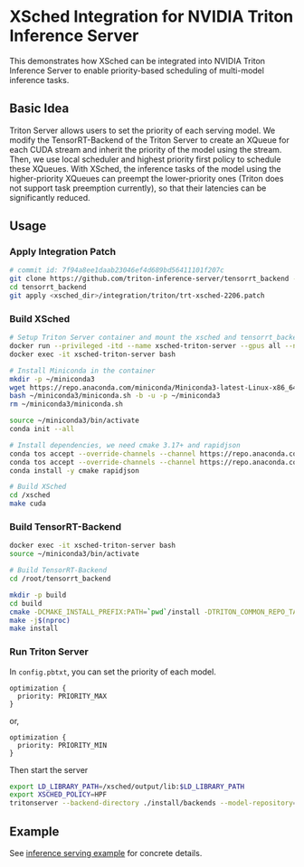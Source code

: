 # XSched Integration for NVIDIA Triton Inference Server

This demonstrates how XSched can be integrated into NVIDIA Triton Inference Server to enable priority-based scheduling of multi-model inference tasks.

## Basic Idea

Triton Server allows users to set the priority of each serving model.
We modify the TensorRT-Backend of the Triton Server to create an XQueue for each CUDA stream and inherit the priority of the model using the stream.
Then, we use local scheduler and highest priority first policy to schedule these XQueues.
With XSched, the inference tasks of the model using the higher-priority XQueues can preempt the lower-priority ones (Triton does not support task preemption currently), so that their latencies can be significantly reduced.

## Usage

### Apply Integration Patch

```bash
# commit id: 7f94a8ee1daab23046ef4d689bd56411101f207c
git clone https://github.com/triton-inference-server/tensorrt_backend -b r22.06
cd tensorrt_backend
git apply <xsched_dir>/integration/triton/trt-xsched-2206.patch
```

### Build XSched
```bash
# Setup Triton Server container and mount the xsched and tensorrt_backend directory (replace `<xsched_dir>` and `<tensorrt_backend_dir>` with your own location)
docker run --privileged -itd --name xsched-triton-server --gpus all --net=host -v <xsched_dir>:/xsched -v <tensorrt_backend_dir>:/root/tensorrt_backend nvcr.io/nvidia/tritonserver:22.06-py3 bash
docker exec -it xsched-triton-server bash

# Install Miniconda in the container
mkdir -p ~/miniconda3
wget https://repo.anaconda.com/miniconda/Miniconda3-latest-Linux-x86_64.sh -O ~/miniconda3/miniconda.sh
bash ~/miniconda3/miniconda.sh -b -u -p ~/miniconda3
rm ~/miniconda3/miniconda.sh

source ~/miniconda3/bin/activate
conda init --all

# Install dependencies, we need cmake 3.17+ and rapidjson
conda tos accept --override-channels --channel https://repo.anaconda.com/pkgs/main
conda tos accept --override-channels --channel https://repo.anaconda.com/pkgs/r
conda install -y cmake rapidjson

# Build XSched
cd /xsched
make cuda
```

### Build TensorRT-Backend

```bash
docker exec -it xsched-triton-server bash
source ~/miniconda3/bin/activate

# Build TensorRT-Backend
cd /root/tensorrt_backend

mkdir -p build
cd build
cmake -DCMAKE_INSTALL_PREFIX:PATH=`pwd`/install -DTRITON_COMMON_REPO_TAG=r22.06 -DTRITON_CORE_REPO_TAG=r22.06 -DTRITON_BACKEND_REPO_TAG=r22.06 -DXSched_DIR=/xsched/output/lib/cmake/XSched ..
make -j$(nproc)
make install
```

### Run Triton Server

In `config.pbtxt`, you can set the priority of each model.

```
optimization {
  priority: PRIORITY_MAX
}
```

or,

```
optimization {
  priority: PRIORITY_MIN
}
```

Then start the server
```bash
export LD_LIBRARY_PATH=/xsched/output/lib:$LD_LIBRARY_PATH
export XSCHED_POLICY=HPF
tritonserver --backend-directory ./install/backends --model-repository=<model_repo_dir> --strict-model-config false
```

## Example

See [inference serving example](../../examples/5_infer_serving) for concrete details.
